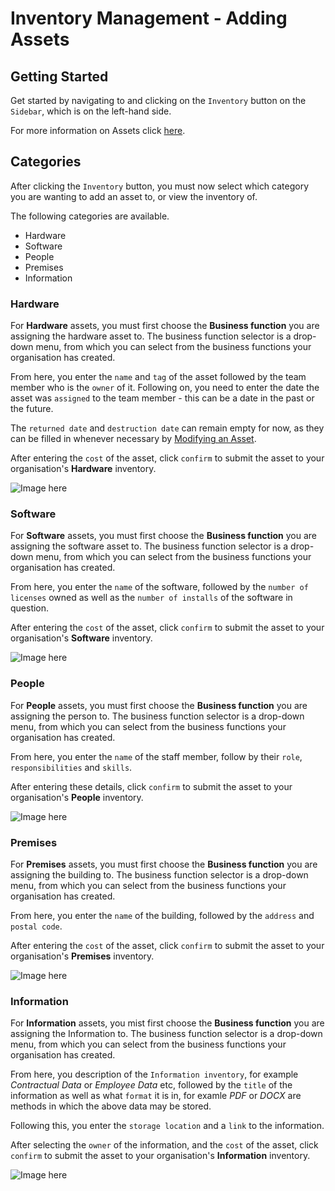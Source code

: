 # Inventory Management - Adding Assets

## Getting Started

Get started by navigating to and clicking on the `Inventory` button on the `Sidebar`, which is on the left-hand side.

For more information on Assets click [here][Assets].

## Categories

After clicking the `Inventory` button, you must now select which category you are wanting to add an asset to, or view the inventory of.

The following categories are available.
+ Hardware
+ Software
+ People
+ Premises
+ Information

### Hardware

For **Hardware** assets, you must first choose the **Business function** you are assigning the hardware asset to. The business function selector is a drop-down menu, from which you can select from the business functions your organisation has created.

From here, you enter the `name` and `tag` of the asset followed by the team member who is the `owner` of it. Following on, you need to enter the date the asset was `assigned` to the team member - this can be a date in the past or the future.

The `returned date` and `destruction date` can remain empty for now, as they can be filled in whenever necessary by [Modifying an Asset][].

After entering the `cost` of the asset, click `confirm` to submit the asset to your organisation's **Hardware** inventory.

![Image here](https://imssystems.tech/assets/images/docs/img.png "Completed Hardware Asset Form")

### Software

For **Software** assets, you must first choose the **Business function** you are assigning the software asset to. The business function selector is a drop-down menu, from which you can select from the business functions your organisation has created.

From here, you enter the `name` of the software, followed by the `number of licenses` owned as well as the `number of installs` of the software in question.

After entering the `cost` of the asset, click `confirm` to submit the asset to your organisation's **Software** inventory.

![Image here](https://imssystems.tech/assets/images/docs/img.png "Completed Software Asset Form.png")

### People

For **People** assets, you must first choose the **Business function** you are assigning the person to. The business function selector is a drop-down menu, from which you can select from the business functions your organisation has created.

From here, you enter the `name` of the staff member, follow by their `role`, `responsibilities` and `skills`.

After entering these details, click `confirm` to submit the asset to your organisation's **People** inventory.

![Image here](https://imssystems.tech/assets/images/docs/img.png "Completed People Asset Form.png")

### Premises

For **Premises** assets, you must first choose the **Business function** you are assigning the building to. The business function selector is a drop-down menu, from which you can select from the business functions your organisation has created.

From here, you enter the `name` of the building, followed by the `address` and `postal code`.

After entering the `cost` of the asset, click `confirm` to submit the asset to your organisation's **Premises** inventory.

![Image here](https://imssystems.tech/assets/images/docs/img.png "Completed Premises Asset Form.png")

### Information

For **Information** assets, you mist first choose the **Business function** you are assigning the Information to. The business function selector is a drop-down menu, from which you can select from the business functions your organisation has created.

From here, you description of the `Information inventory`, for example *Contractual Data* or *Employee Data* etc, followed by the `title` of the information as well as what `format` it is in, for examle *PDF* or *DOCX* are methods in which the above data may be stored.

Following this, you enter the `storage location` and a `link` to the information.

After selecting the `owner` of the information, and the `cost` of the asset, click `confirm` to submit the asset to your organisation's **Information** inventory.

![Image here](https://imssystems.tech/assets/images/docs/img.png "Completed Information Asset Form.png")


[Assets]: /link/to/Actions "Link to Actions.md/###Assets"
[Modifying an Asset]: /link/to/Actions "Link to Actions.md/####Modifying-an-Asset"